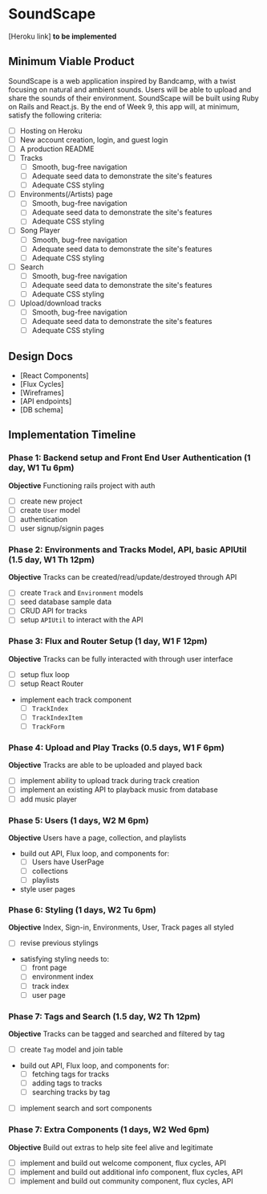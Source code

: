 # SoundScape

[Heroku link] **to be implemented**

## Minimum Viable Product

SoundScape is a web application inspired by Bandcamp, with a twist focusing on
natural and ambient sounds. Users will be able to upload and share the sounds
of their environment. SoundScape will be built using Ruby on Rails and React.js.
By the end of Week 9, this app will, at minimum, satisfy the following criteria:

- [ ] Hosting on Heroku
- [ ] New account creation, login, and guest login
- [ ] A production README
- [ ] Tracks
  - [ ] Smooth, bug-free navigation
  - [ ] Adequate seed data to demonstrate the site's features
  - [ ] Adequate CSS styling
- [ ] Environments(/Artists) page
  - [ ] Smooth, bug-free navigation
  - [ ] Adequate seed data to demonstrate the site's features
  - [ ] Adequate CSS styling
- [ ] Song Player
  - [ ] Smooth, bug-free navigation
  - [ ] Adequate seed data to demonstrate the site's features
  - [ ] Adequate CSS styling
- [ ] Search
  - [ ] Smooth, bug-free navigation
  - [ ] Adequate seed data to demonstrate the site's features
  - [ ] Adequate CSS styling
- [ ] Upload/download tracks
  - [ ] Smooth, bug-free navigation
  - [ ] Adequate seed data to demonstrate the site's features
  - [ ] Adequate CSS styling

## Design Docs
* [React Components]
* [Flux Cycles]
* [Wireframes]
* [API endpoints]
* [DB schema]

## Implementation Timeline

### Phase 1: Backend setup and Front End User Authentication (1 day, W1 Tu 6pm)

**Objective** Functioning rails project with auth

- [ ] create new project
- [ ] create `User` model
- [ ] authentication
- [ ] user signup/signin pages

### Phase 2: Environments and Tracks Model, API, basic APIUtil (1.5 day, W1 Th 12pm)

**Objective** Tracks can be created/read/update/destroyed through API

- [ ] create `Track` and `Environment` models
- [ ] seed database sample data
- [ ] CRUD API for tracks
- [ ] setup `APIUtil` to interact with the API

### Phase 3: Flux and Router Setup (1 day, W1 F 12pm)

**Objective** Tracks can be fully interacted with through user interface

- [ ] setup flux loop
- [ ] setup React Router
- implement each track component
  - [ ] `TrackIndex`
  - [ ] `TrackIndexItem`
  - [ ] `TrackForm`

### Phase 4: Upload and Play Tracks (0.5 days, W1 F 6pm)

**Objective** Tracks are able to be uploaded and played back

- [ ] implement ability to upload track during track creation
- [ ] implement an existing API to playback music from database
- [ ] add music player

### Phase 5: Users (1 days, W2 M 6pm)

**Objective** Users have a page, collection, and playlists

- build out API, Flux loop, and components for:
  - [ ] Users have UserPage
  - [ ] collections
  - [ ] playlists
- style user pages

### Phase 6: Styling (1 days, W2 Tu 6pm)

**Objective** Index, Sign-in, Environments, User, Track pages all styled

- [ ] revise previous stylings
- satisfying styling needs to:
  - [ ] front page
  - [ ] environment index
  - [ ] track index
  - [ ] user page

### Phase 7: Tags and Search (1.5 day, W2 Th 12pm)

**Objective** Tracks can be tagged and searched and filtered by tag

- [ ] create `Tag` model and join table
- build out API, Flux loop, and components for:
  - [ ] fetching tags for tracks
  - [ ] adding tags to tracks
  - [ ] searching tracks by tag
- [ ] implement search and sort components

### Phase 7: Extra Components (1 days, W2 Wed 6pm)

**Objective** Build out extras to help site feel alive and legitimate

- [ ] implement and build out welcome component, flux cycles, API
- [ ] implement and build out additional info component, flux cycles, API
- [ ] implement and build out community component, flux cycles, API
